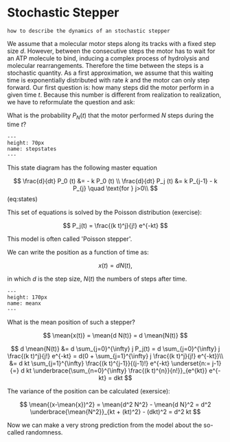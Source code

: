 # Stochastic Stepper

```{admonition} You will learn
how to describe the dynamics of an stochastic stepper
```
We assume that a molecular motor steps along its tracks with a fixed step size $d$. However, between the consecutive steps the motor has to wait for an ATP molecule to bind, inducing a complex process of hydrolysis and molecular rearrangements. Therefore the time between the steps is a stochastic quantity. As a first approximation, we assume that this waiting time is exponentially distributed with rate $k$ and the motor can only step forward. Our first question is: how many steps did the motor perform in a given time $t$. Because this number is different from realization to realization, we have to reformulate the question and ask:

What is the probability $P_N(t)$ that the motor performed $N$ steps during the time $t$?

```{figure} stepstate.png
---
height: 70px
name: stepstates
---
```

This state diagram has the following master equation

$$
\frac{d}{dt} P_0 (t) &= - k P_0 (t) \\
\frac{d}{dt} P_j (t) &= k P_{j-1} - k P_{j}  \quad \text{for } j>0\\
$$ (eq:states)

This set of equations is solved by the Poisson distribution (exercise):

$$
P_j(t) = \frac{(k t)^j}{j!} e^{-kt}
$$

This model is often called 'Poisson stepper'. 

We can write the position as a function of time as:

$$
x(t) = d N(t),
$$

in which $d$ is the step size, $N(t)$ the numbers of steps after time.

```{figure} meanx.png
---
height: 170px
name: meanx
---
```

What is the mean position of such a stepper?

$$
\mean{x(t)} = \mean{d N(t)} = d \mean{N(t)}
$$

$$
d \mean{N(t)} &= d \sum_{j=0}^{\infty} j P_j(t) = d \sum_{j=0}^{\infty} j \frac{(k t)^j}{j!} e^{-kt}
= d(0 + \sum_{j=1}^{\infty} j \frac{(k t)^j}{j!} e^{-kt})\\ &= d kt \sum_{j=1}^{\infty}  \frac{(k t)^{j-1}}{(j-1)!} e^{-kt}
\underset{n:= j-1}{=} d kt \underbrace{\sum_{n=0}^{\infty}  \frac{(k t)^{n}}{n!}}_{e^{kt}} e^{-kt} = dkt
$$

The variance of the position can be calculated (exersice):

$$
\mean{(x-\mean{x})^2} = \mean{d^2 N^2} - \mean{d N}^2 = d^2 \underbrace{\mean{N^2}}_{kt + (kt)^2} - (dkt)^2 = d^2 kt
$$

Now we can make a very strong prediction from the model about the so-called randomness.

